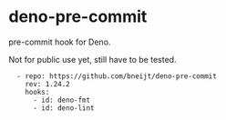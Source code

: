 # deno-pre-commit

pre-commit hook for Deno.

Not for public use yet, still have to be tested.

```
  - repo: https://github.com/bneijt/deno-pre-commit
    rev: 1.24.2
    hooks:
      - id: deno-fmt
      - id: deno-lint
```
